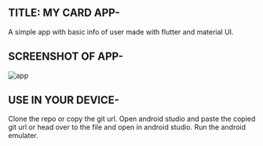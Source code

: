 ## TITLE: MY CARD APP-
A simple app with basic info of user made with flutter and material UI.
## SCREENSHOT OF APP-
![app](https://user-images.githubusercontent.com/54092197/89737044-a8787f80-da8b-11ea-8f1c-ceb6c1f6b4a5.jpg)
## USE IN YOUR DEVICE-
Clone the repo or copy the git url. Open android studio and paste the copied git url or head over to the file and open in android studio. Run the android emulater.
